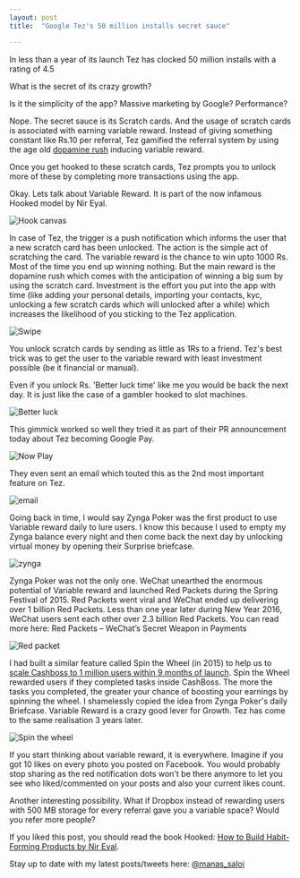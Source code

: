```yaml
---
layout: post
title:  "Google Tez's 50 million installs secret sauce"

---
```


In less than a year of its launch Tez has clocked 50 million installs with a rating of 4.5

What is the secret of its crazy growth?

Is it the simplicity of the app? Massive marketing by Google? Performance?

Nope. The secret sauce is its Scratch cards. And the usage of scratch cards is associated with earning variable reward. Instead of giving something constant like Rs.10 per referral, Tez gamified the referral system by using the age old [dopamine rush](http://www.consultantsmind.com/2014/12/22/happiness-chemicals/) inducing variable reward.

Once you get hooked to these scratch cards, Tez prompts you to unlock more of these by completing more transactions using the app.

Okay. Lets talk about Variable Reward. It is part of the now infamous Hooked model by Nir Eyal.

![Hook canvas](https://media-exp1.licdn.com/dms/image/C5112AQEBJsYRc4Qybg/article-inline_image-shrink_1500_2232/0?e=1590624000&v=beta&t=N2SDXh1VmSnxb2QM9oUKE1SMcpiZRYeZYG-CeawROvI)

In case of Tez, the trigger is a push notification which informs the user that a new scratch card has been unlocked. The action is the simple act of scratching the card. The variable reward is the chance to win upto 1000 Rs. Most of the time you end up winning nothing. But the main reward is the dopamine rush which comes with the anticipation of winning a big sum by using the scratch card. Investment is the effort you put into the app with time (like adding your personal details, importing your contacts, kyc, unlocking a few scratch cards which will unlocked after a while) which increases the likelihood of you sticking to the Tez application.

![Swipe](https://media-exp1.licdn.com/dms/image/C5112AQEsVQXoKRRZ7A/article-inline_image-shrink_1500_2232/0?e=1590624000&v=beta&t=xw0RjG95Mu_dT31aQL_PssSirkVJE-uJ3k3t9Cizp_M)


You unlock scratch cards by sending as little as 1Rs to a friend. Tez's best trick was to get the user to the variable reward with least investment possible (be it financial or manual).


Even if you unlock Rs. 'Better luck time' like me you would be back the next day. It is just like the case of a gambler hooked to slot machines.

![Better luck](https://media-exp1.licdn.com/dms/image/C5112AQGz88w0kUHnZw/article-inline_image-shrink_1500_2232/0?e=1590624000&v=beta&t=dO2uQ9CHL2VFunSDtYut6eDOjcxCT7xjHPQbpxvUJJU)

This gimmick worked so well they tried it as part of their PR announcement today about Tez becoming Google Pay.

![Now Play](https://media-exp1.licdn.com/dms/image/C5112AQFPIfWwxB0dwA/article-inline_image-shrink_1000_1488/0?e=1590624000&v=beta&t=NlcOggTQKzTjAiVEyAqyOWfbX3FpcArVdDGeLPOLJk0)

They even sent an email which touted this as the 2nd most important feature on Tez.

![email](https://media-exp1.licdn.com/dms/image/C5112AQFwDfWImbEkHg/article-inline_image-shrink_1000_1488/0?e=1590624000&v=beta&t=D_FQLliNaxw2Jdd5KJp1XzYzPHxSV2TdJ2xNdDGbeUI)

Going back in time, I would say Zynga Poker was the first product to use Variable reward daily to lure users. I know this because I used to empty my Zynga balance every night and then come back the next day by unlocking virtual money by opening their Surprise briefcase.

![zynga](https://media-exp1.licdn.com/dms/image/C5112AQF_nY2MyNGchg/article-inline_image-shrink_1500_2232/0?e=1590624000&v=beta&t=nEDn5xwV1HKzlmOgTq1-kCZd7ZxWAGtoestkPkWdrks)

Zynga Poker was not the only one. WeChat unearthed the enormous potential of Variable reward and launched Red Packets during the Spring Festival of 2015. Red Packets went viral and WeChat ended up delivering over 1 billion Red Packets. Less than one year later during New Year 2016, WeChat users sent each other over 2.3 billion Red Packets. You can read more here: Red Packets – WeChat’s Secret Weapon in Payments

![Red packet](https://media-exp1.licdn.com/dms/image/C5112AQElyM5WiRV60w/article-inline_image-shrink_1000_1488/0?e=1590624000&v=beta&t=jBhOgoXSHX9BGSrA8jrBAFUfs1wobclM_DQjz7bzzcQ)


I had built a similar feature called Spin the Wheel (in 2015) to help us to [scale Cashboss to 1 million users within 9 months of launch](https://www.linkedin.com/pulse/how-we-scaled-cashboss-500k-downloads-5-months-manas-j-saloi/). Spin the Wheel rewarded users if they completed tasks inside CashBoss. The more the tasks you completed, the greater your chance of boosting your earnings by spinning the wheel. I shamelessly copied the idea from Zynga Poker's daily Briefcase. Variable Reward is a crazy good lever for Growth. Tez has come to the same realisation 3 years later.

![Spin the wheel](https://media-exp1.licdn.com/dms/image/C5112AQFMNY2ngceCuA/article-inline_image-shrink_1500_2232/0?e=1590624000&v=beta&t=LT6dP4Tdx7z_ACD_USXpNZTeV7kGuZ_7LeIR-eCXSwA)


If you start thinking about variable reward, it is everywhere. Imagine if you got 10 likes on every photo you posted on Facebook. You would probably stop sharing as the red notification dots won't be there anymore to let you see who liked/commented on your posts and also your current likes count.

Another interesting possibility. What if Dropbox instead of rewarding users with 500 MB storage for every referral gave you a variable space? Would you refer more people?

If you liked this post, you should read the book Hooked: [How to Build Habit-Forming Products by Nir Eyal](https://www.goodreads.com/book/show/22668729-hooked).

Stay up to date with my latest posts/tweets here: [@manas_saloi](http://twitter.com/manas_saloi)
